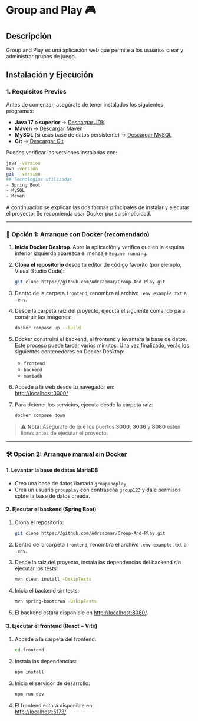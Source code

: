 # Group and Play 🎮

## Descripción
Group and Play es una aplicación web que permite a los usuarios crear y administrar grupos de juego.

## Instalación y Ejecución

### **1. Requisitos Previos**
Antes de comenzar, asegúrate de tener instalados los siguientes programas:

- **Java 17 o superior** → [Descargar JDK](https://adoptium.net/)
- **Maven** → [Descargar Maven](https://maven.apache.org/)
- **MySQL** (si usas base de datos persistente) → [Descargar MySQL](https://dev.mysql.com/downloads/)
- **Git** → [Descargar Git](https://git-scm.com/)

Puedes verificar las versiones instaladas con:
```sh
java -version
mvn -version
git --version
## Tecnologías utilizadas
- Spring Boot
- MySQL
- Maven
```

A continuación se explican las dos formas principales de instalar y ejecutar el proyecto. Se recomienda usar Docker por su simplicidad.

---

### 🔧 Opción 1: Arranque con Docker (recomendado)

1. **Inicia Docker Desktop**. Abre la aplicación y verifica que en la esquina inferior izquierda aparezca el mensaje `Engine running`.
2. **Clona el repositorio** desde tu editor de código favorito (por ejemplo, Visual Studio Code):

   ```bash
   git clone https://github.com/Adrcabmar/Group-And-Play.git
   ```

3. Dentro de la carpeta `frontend`, renombra el archivo `.env example.txt` a `.env`.
4. Desde la carpeta raíz del proyecto, ejecuta el siguiente comando para construir las imágenes:

   ```bash
   docker compose up --build
   ```

5. Docker construirá el backend, el frontend y levantará la base de datos. Este proceso puede tardar varios minutos. Una vez finalizado, verás los siguientes contenedores en Docker Desktop:
   - `frontend`
   - `backend`
   - `mariadb`
6. Accede a la web desde tu navegador en:  
   [http://localhost:3000/](http://localhost:3000/)
7. Para detener los servicios, ejecuta desde la carpeta raíz:

   ```bash
   docker compose down
   ```

> ⚠️ **Nota**: Asegúrate de que los puertos **3000**, **3036** y **8080** estén libres antes de ejecutar el proyecto.

---

### 🛠️ Opción 2: Arranque manual sin Docker

#### 1. Levantar la base de datos MariaDB

- Crea una base de datos llamada `groupandplay`.
- Crea un usuario `groupplay` con contraseña `group123` y dale permisos sobre la base de datos creada.

#### 2. Ejecutar el backend (Spring Boot)

1. Clona el repositorio:

   ```bash
   git clone https://github.com/Adrcabmar/Group-And-Play.git
   ```

2. Dentro de la carpeta `frontend`, renombra el archivo `.env example.txt` a `.env`.
3. Desde la raíz del proyecto, instala las dependencias del backend sin ejecutar los tests:

   ```bash
   mvn clean install -DskipTests
   ```

4. Inicia el backend sin tests:

   ```bash
   mvn spring-boot:run -DskipTests
   ```

5. El backend estará disponible en [http://localhost:8080/](http://localhost:8080/).

#### 3. Ejecutar el frontend (React + Vite)

1. Accede a la carpeta del frontend:

   ```bash
   cd frontend
   ```

2. Instala las dependencias:

   ```bash
   npm install
   ```

3. Inicia el servidor de desarrollo:

   ```bash
   npm run dev
   ```

4. El frontend estará disponible en:  
   [http://localhost:5173/](http://localhost:5173/)
